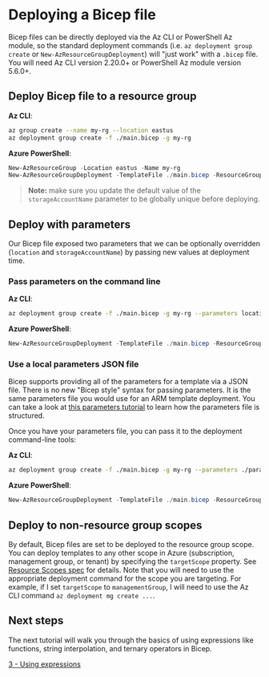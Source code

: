 # Deploying a Bicep file

Bicep files can be directly deployed via the Az CLI or PowerShell Az module, so the standard deployment commands (i.e. `az deployment group create` or `New-AzResourceGroupDeployment`) will "just work" with a `.bicep` file. You will need Az CLI version 2.20.0+ or PowerShell Az module version 5.6.0+.

## Deploy Bicep file to a resource group

**Az CLI**:

```bash
az group create --name my-rg --location eastus
az deployment group create -f ./main.bicep -g my-rg
```

**Azure PowerShell**:

```powershell
New-AzResourceGroup -Location eastus -Name my-rg
New-AzResourceGroupDeployment -TemplateFile ./main.bicep -ResourceGroupName my-rg
```

>**Note:** make sure you update the default value of the `storageAccountName` parameter to be globally unique before deploying.

## Deploy with parameters

Our Bicep file exposed two parameters that we can be optionally overridden (`location` and `storageAccountName`) by passing new values at deployment time.

### Pass parameters on the command line

**Az CLI**:

```bash
az deployment group create -f ./main.bicep -g my-rg --parameters location=westus storageAccountName=uniquelogstorage001
```

**Azure PowerShell**:

```powershell
New-AzResourceGroupDeployment -TemplateFile ./main.bicep -ResourceGroupName my-rg -location westus -storageAccountName uniquelogstorage001
```

### Use a local parameters JSON file

Bicep supports providing all of the parameters for a template via a JSON file. There is no new "Bicep style" syntax for passing parameters. It is the same parameters file you would use for an ARM template deployment. You can take a look at [this parameters tutorial](https://docs.microsoft.com/azure/azure-resource-manager/templates/template-tutorial-use-parameter-file?tabs=azure-powershell) to learn how the parameters file is structured. 

Once you have your parameters file, you can pass it to the deployment command-line tools:

**Az CLI**:

```bash
az deployment group create -f ./main.bicep -g my-rg --parameters ./parameters.json
```

**Azure PowerShell**:

```powershell
New-AzResourceGroupDeployment -TemplateFile ./main.bicep -ResourceGroupName my-rg -TemplateParameterFile ./parameters.json
```

## Deploy to non-resource group scopes

By default, Bicep files are set to be deployed to the resource group scope. You can deploy templates to any other scope in Azure (subscription, management group, or tenant) by specifying the `targetScope` property. See [Resource Scopes spec](../spec/resource-scopes.md) for details. Note that you will need to use the appropriate deployment command for the scope you are targeting. For example, if I set `targetScope` to `managementGroup`, I will need to use the Az CLI command `az deployment mg create ...`.

## Next steps

The next tutorial will walk you through the basics of using expressions like functions, string interpolation, and ternary operators in Bicep.

[3 - Using expressions](./03-using-expressions.md)
